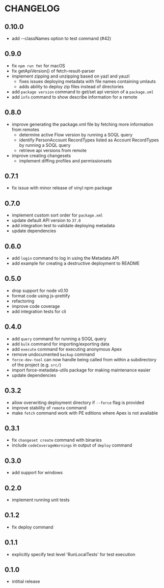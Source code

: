 # CHANGELOG

## 0.10.0

 * add --classNames option to test command (#42)

## 0.9.0

 * fix `npm run fmt` for macOS
 * fix getApiVersion() of fetch-result-parser
 * implement zipping and unzipping based on yazl and yauzl
	* fixes issues deploying metadata with file names containing umlauts
	* adds ability to deploy zip files instead of directories
 * add `package version` command to get/set api version of a `package.xml`
 * add `info` command to show describe information for a remote

## 0.8.0

 * improve generating the package.xml file by fetching more information from remotes
	* determine active Flow version by running a SOQL query
	* identify PersonAccount RecordTypes listed as Account RecordTypes by running a SOQL query
	* retrieve api versions from remote
 * improve creating changesets
	* implement diffing profiles and permissionsets

## 0.7.1

 * fix issue with minor release of vinyl npm package

## 0.7.0

 * implement custom sort order for `package.xml`
 * update default API version to `37.0`
 * add integration test to validate deploying metadata
 * update dependencies

## 0.6.0

 * add `login` command to log in using the Metadata API
 * add example for creating a destructive deployment to README

## 0.5.0
 * drop support for node v0.10
 * format code using js-prettify
 * refactoring
 * improve code coverage
 * add integration tests for cli

## 0.4.0
 * add `query` command for running a SOQL query
 * add `bulk` command for importing/exporting data
 * add `execute` command for executing anonymous Apex
 * remove undocumented `backup` command
 * `force-dev-tool` can now handle being called from within a subdirectory of the project (e.g. `src/`)
 * import force-metadata-utils package for making maintenance easier
 * update dependencies

## 0.3.2
 * allow overwriting deployment directory if `--force` flag is provided
 * improve stability of `remote` command
 * make `fetch` command work with PE editions where Apex is not available

## 0.3.1
 * fix `changeset create` command with binaries
 * include `codeCoverageWarnings` in output of `deploy` command

## 0.3.0
 * add support for windows

## 0.2.0
 * implement running unit tests

## 0.1.2
 * fix deploy command

## 0.1.1
 * explicitly specify test level 'RunLocalTests' for test execution

## 0.1.0
 * intitial release
